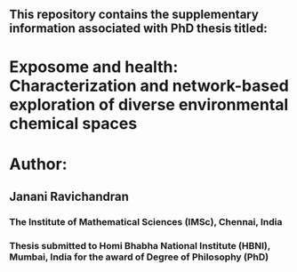 <p align="center">

<h2> This repository contains the supplementary information associated with PhD thesis titled: </h2>
<h1> Exposome and health: Characterization and network-based exploration of diverse environmental chemical spaces </h1>

<h1> Author:</h1> 
<h2> Janani Ravichandran </h2>
<h3> The Institute of Mathematical Sciences (IMSc), Chennai, India </h3> 
<h3> Thesis submitted to Homi Bhabha National Institute (HBNI), Mumbai, India for the award of Degree of Philosophy (PhD) </h3>
</p>
